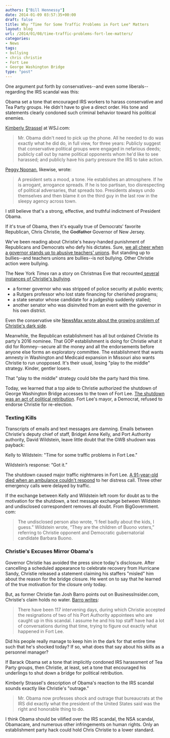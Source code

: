 ```yaml
---
authors: ["Bill Hennessy"]
date: 2014-01-09 03:57:35+00:00
draft: false
title: Why "Time for Some Traffic Problems in Fort Lee" Matters
layout: blog
url: /2014/01/08/time-traffic-problems-fort-lee-matters/
categories:
- News
tags:
- bullying
- chris christie
- Fort Lee
- George Washington Bridge
type: "post"
---
```


One argument put forth by conservatives--and even some liberals--regarding the IRS scandal was this:

Obama set a tone that encouraged IRS workers to harass conservative and Tea Party groups. He didn't have to give a direct order. His tone and statements clearly condoned such criminal behavior toward his political enemies.

[Kimberly Strassel](https://online.wsj.com/news/articles/SB10001424127887324767004578487332636180800) at WSJ.com:


> Mr. Obama didn't need to pick up the phone. All he needed to do was exactly what he did do, in full view, for three years: Publicly suggest that conservative political groups were engaged in nefarious deeds; publicly call out by name political opponents whom he'd like to see harassed; and publicly have his party pressure the IRS to take action.


[Peggy Noonan](https://online.wsj.com/news/articles/SB10001424127887323582904578487460479247792), likewise, wrote:


> A president sets a mood, a tone. He establishes an atmosphere. If he is arrogant, arrogance spreads. If he is too partisan, too disrespecting of political adversaries, that spreads too. Presidents always undo themselves and then blame it on the third guy in the last row in the sleepy agency across town.


I still believe that's a strong, effective, and truthful indictment of President Obama.

If it's true of Obama, then it's equally true of Democrats' favorite Republican, Chris Christie, the <del>Godfather</del> Governor of New Jersey.

We've been reading about Christie's heavy-handed punishment of Republicans and Democrats who defy his dictates. Sure, [we all cheer when a governor stands up to abusive teachers' unions](https://www.theamericanconservative.com/on-chris-christie-and-bullying-the-right-people/). But standing up to bullies--and teachers unions are bullies--is not bullying. Other Christie action were bullying.

The New York _Times_ ran a story on Christmas Eve that recounted[ several instances of Christie's bullying](https://www.nytimes.com/2013/12/25/nyregion/accounts-of-petty-retribution-reinforce-christies-bullying-image.html?_r=0).


> 

> 
> 
  * a former governor who was stripped of police security at public events;
  * a Rutgers professor who lost state financing for cherished programs;
  * a state senator whose candidate for a judgeship suddenly stalled;
  * another senator who was disinvited from an event with the governor in his own district.




Even the conservative site [NewsMax wrote about the growing problem of Christie's dark side](https://www.newsmax.com/Newsfront/chris-christie-bullying-deals-double-down/2013/12/30/id/544373).

Meanwhile, the Republican establishment has all but ordained Christie its party's 2016 nominee. That GOP establishment is doing for Christie what it did for Romney--secure all the money and all the endorsements before anyone else forms an exploratory committee. The establishment that wants amnesty in Washington and Medicaid expansion in Missouri also wants Christie to run unopposed. It's their usual, losing "play to the middle" strategy. Kinder, gentler losers.

That "play to the middle" strategy could bite the party hard this time.

Today, we learned that a top aide to Christie authorized the shutdown of George Washington Bridge accesses to the town of Fort Lee. [The shutdown was an act of political retribution](https://www.breitbart.com/Big-Government/2014/01/08/Christie-Port-Authority-traffic). Fort Lee's mayor, a Democrat, refused to endorse Christie for re-election.


### Texting Kills


Transcripts of emails and text messages are damning. Emails between Christie's deputy chief of staff, Bridget Anne Kelly, and Port Authority authority, David Wildstein, leave little doubt that the GWB shudown was payback:

Kelly to Wildstein: "Time for some traffic problems in Fort Lee."

Wildstein’s response: “Got it.”

The shutdown caused major traffic nightmares in Fort Lee. [A 91-year-old died when an ambulance couldn't respond](https://www.northjersey.com/fortlee/GWB_lane_closures_delayed_EMS_response_in_Fort_Lee.html) to her distress call. Three other emergency calls were delayed by traffic.

If the exchange between Kelly and Wildstein left room for doubt as to the motivation for the shutdown, a text message exchange between Wildstein and undisclosed correspondent removes all doubt. From BigGovernment. com:


> The undisclosed person also wrote, “I feel badly about the kids, I guess.” Wildstein wrote, “They are the children of Buono voters,” referring to Christie opponent and Democratic gubernatorial candidate Barbara Buono.




### Christie's Excuses Mirror Obama's


Governor Christie has avoided the press since today's disclosure. After cancelling a scheduled appearance to celebrate recovery from Hurricane Sandy, Christie released a statement claiming his staffers "misled" him about the reason for the bridge closure. He went on to say that he learned of the true motivation for the closure only today.

But, as former Christie fan Josh Barro points out on BusinessInsider.com, Christie's claim holds no water. [Barro writes](https://www.businessinsider.com/chris-christie-is-shocked-shocked-to-find-that-political-retribution-is-going-on-in-here-2014-1):


> There have been 117 intervening days, during which Christie accepted the resignations of two of his Port Authority appointees who are caught up in this scandal. I assume he and his top staff have had a lot of conversations during that time, trying to figure out exactly what happened in Fort Lee.

Did his people really manage to keep him in the dark for that entire time such that he's shocked today? If so, what does that say about his skills as a personnel manager?


If Barack Obama set a tone that implicitly condoned IRS harassment of Tea Party groups, then Christie, at least, set a tone that encouraged his underlings to shut down a bridge for political retribution.

Kimberly Strassel's description of Obama's reaction to the IRS scandal sounds exactly like Christie's "outrage."


> Mr. Obama now professes shock and outrage that bureaucrats at the IRS did exactly what the president of the United States said was the right and honorable thing to do.


I think Obama should be vilified over the IRS scandal, the NSA scandal, Obamacare, and numerous other infringements on human rights. Only an establishment party hack could hold Chris Christie to a lower standard.
